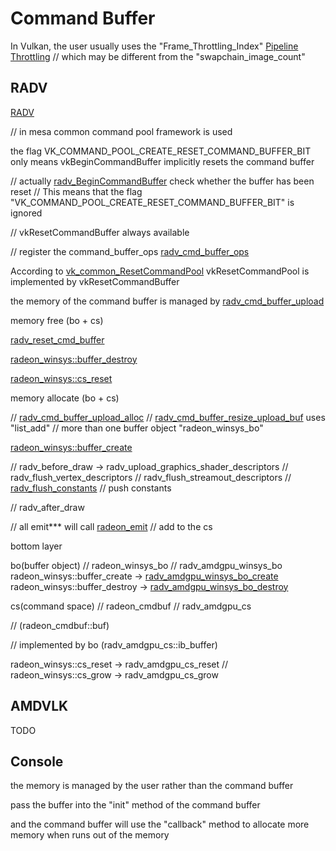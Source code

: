# Command Buffer  

In Vulkan, the user usually uses the "Frame_Throttling_Index" [Pipeline Throttling](https://community.arm.com/arm-community-blogs/b/graphics-gaming-and-vr-blog/posts/the-mali-gpu-an-abstract-machine-part-1---frame-pipelining) // which may be different from the "swapchain_image_count"  

## RADV

[RADV](https://docs.mesa3d.org/drivers/radv.html)

// in mesa common command pool framework is used  

the flag VK_COMMAND_POOL_CREATE_RESET_COMMAND_BUFFER_BIT only means vkBeginCommandBuffer implicitly resets the command buffer  

// actually [radv_BeginCommandBuffer](https://gitlab.freedesktop.org/mesa/mesa/-/blob/22.3/src/amd/vulkan/radv_cmd_buffer.c#L4854) check whether the buffer has been reset // This means that the flag "VK_COMMAND_POOL_CREATE_RESET_COMMAND_BUFFER_BIT" is ignored

// vkResetCommandBuffer always available

// register the command_buffer_ops [radv_cmd_buffer_ops](https://gitlab.freedesktop.org/mesa/mesa/-/blob/22.3/src/amd/vulkan/radv_device.c#L3628)

According to [vk_common_ResetCommandPool](https://gitlab.freedesktop.org/mesa/mesa/-/blob/22.3/src/vulkan/runtime/vk_command_pool.c#L131) vkResetCommandPool is implemented by vkResetCommandBuffer

the memory of the command buffer is managed by [radv_cmd_buffer_upload](https://gitlab.freedesktop.org/mesa/mesa/-/blob/22.3/src/amd/vulkan/radv_private.h#L1661)  

memory free (bo + cs)

[radv_reset_cmd_buffer](https://gitlab.freedesktop.org/mesa/mesa/-/blob/22.3/src/amd/vulkan/radv_cmd_buffer.c#L430)  

[radeon_winsys::buffer_destroy](https://gitlab.freedesktop.org/mesa/mesa/-/blob/22.3/src/amd/vulkan/radv_cmd_buffer.c#L443)

[radeon_winsys::cs_reset]()  

memory allocate (bo + cs)

// [radv_cmd_buffer_upload_alloc](https://gitlab.freedesktop.org/mesa/mesa/-/blob/22.3/src/amd/vulkan/radv_cmd_buffer.c#L574)
// [radv_cmd_buffer_resize_upload_buf](https://gitlab.freedesktop.org/mesa/mesa/-/blob/22.3/src/amd/vulkan/radv_cmd_buffer.c#L525) uses "list_add" // more than one buffer object "radeon_winsys_bo"

[radeon_winsys::buffer_create](https://gitlab.freedesktop.org/mesa/mesa/-/blob/22.3/src/amd/vulkan/radv_cmd_buffer.c#L536)

// radv_before_draw -> radv_upload_graphics_shader_descriptors 
// radv_flush_vertex_descriptors
// radv_flush_streamout_descriptors
// [radv_flush_constants](https://gitlab.freedesktop.org/mesa/mesa/-/blob/22.3/src/amd/vulkan/radv_cmd_buffer.c#L3769) // push constants  

// radv_after_draw

// all emit*** will call [radeon_emit]() // add to the cs

bottom layer  

bo(buffer object) // radeon_winsys_bo // radv_amdgpu_winsys_bo
radeon_winsys::buffer_create -> [radv_amdgpu_winsys_bo_create](https://gitlab.freedesktop.org/mesa/mesa/-/blob/22.3/src/amd/vulkan/winsys/amdgpu/radv_amdgpu_bo.c#L1063)  
radeon_winsys::buffer_destroy -> [radv_amdgpu_winsys_bo_destroy](https://gitlab.freedesktop.org/mesa/mesa/-/blob/22.3/src/amd/vulkan/winsys/amdgpu/radv_amdgpu_bo.c#L1064)

cs(command space) // radeon_cmdbuf // radv_amdgpu_cs

//  (radeon_cmdbuf::buf)

// implemented by bo (radv_amdgpu_cs::ib_buffer)

radeon_winsys::cs_reset -> radv_amdgpu_cs_reset //  
radeon_winsys::cs_grow -> radv_amdgpu_cs_grow  

## AMDVLK  

TODO  

## Console  

the memory is managed by the user rather than the command buffer  
 
pass the buffer into the "init" method of the command buffer  

and the command buffer will use the "callback" method to allocate more memory when runs out of the memory

